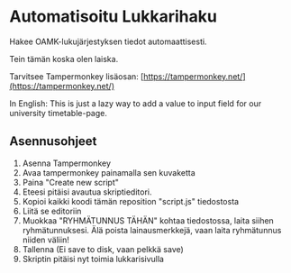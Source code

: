 # Automatisoitu Lukkarihaku

Hakee OAMK-lukujärjestyksen tiedot automaattisesti. 

Tein tämän koska olen laiska.

Tarvitsee Tampermonkey lisäosan: [https://tampermonkey.net/](https://tampermonkey.net/)

In English: This is just a lazy way to add a value to input field for our university timetable-page.

## Asennusohjeet

1. Asenna Tampermonkey
2. Avaa tampermonkey painamalla sen kuvaketta
3. Paina "Create new script"
4. Eteesi pitäisi avautua skriptieditori.
5. Kopioi kaikki koodi tämän reposition "script.js" tiedostosta
6. Liitä se editoriin
7. Muokkaa "RYHMÄTUNNUS TÄHÄN" kohtaa tiedostossa, laita siihen ryhmätunnuksesi. Älä poista lainausmerkkejä, vaan laita ryhmätunnus niiden väliin!
8. Tallenna (Ei save to disk, vaan pelkkä save)
9. Skriptin pitäisi nyt toimia lukkarisivulla
